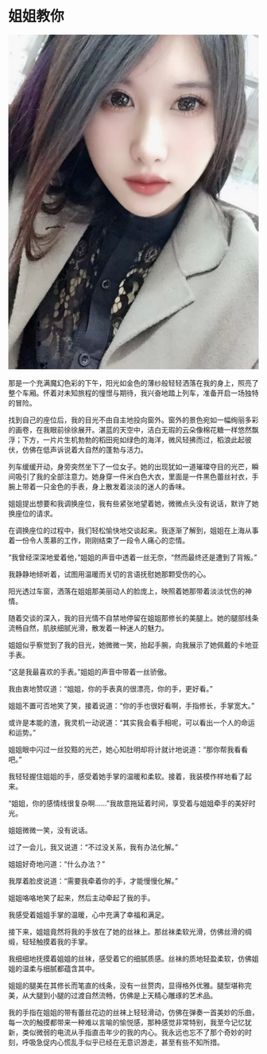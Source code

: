 # 姐姐教你

![](/assets/04/jj.png)

那是一个充满魔幻色彩的下午，阳光如金色的薄纱般轻轻洒落在我的身上，照亮了整个车厢。怀着对未知旅程的憧憬与期待，我兴奋地踏上列车，准备开启一场独特的冒险。

找到自己的座位后，我的目光不由自主地投向窗外。窗外的景色宛如一幅绚丽多彩的画卷，在我眼前徐徐展开。湛蓝的天空中，洁白无瑕的云朵像棉花糖一样悠然飘浮；下方，一片片生机勃勃的稻田宛如绿色的海洋，微风轻拂而过，稻浪此起彼伏，仿佛在低声诉说着大自然的蓬勃与活力。

列车缓缓开动，身旁突然坐下了一位女子。她的出现犹如一道璀璨夺目的光芒，瞬间吸引了我的全部注意力。她身穿一件米白色大衣，里面是一件黑色蕾丝衬衣，手腕上带着一只金色的手表，身上散发着淡淡的迷人的香味。

姐姐提出想要和我调换座位，我有些紧张地望着她，微微点头没有说话，默许了她换座位的请求。

在调换座位的过程中，我们轻松愉快地交谈起来。我逐渐了解到，姐姐在上海从事着一份令人羡慕的工作，刚刚结束了一段令人痛心的恋情。

“我曾经深深地爱着他，”姐姐的声音中透着一丝无奈，“然而最终还是遭到了背叛。”

我静静地倾听着，试图用温暖而关切的言语抚慰她那颗受伤的心。

阳光透过车窗，洒落在姐姐那美丽动人的脸庞上，映照着她那带着淡淡忧伤的神情。

随着交谈的深入，我的目光情不自禁地停留在姐姐那修长的美腿上。她的腿部线条流畅自然，肌肤细腻光滑，散发着一种迷人的魅力。

姐姐似乎察觉到了我的目光，她微微一笑，抬起手腕，向我展示了她佩戴的卡地亚手表。

“这是我最喜欢的手表。”姐姐的声音中带着一丝骄傲。

我由衷地赞叹道：“姐姐，你的手表真的很漂亮，你的手，更好看。”

姐姐不置可否地笑了笑，接着说道：“你的手也很好看啊，手指修长，手掌宽大。”

或许是本能的渣，我灵机一动说道：“其实我会看手相呢，可以看出一个人的命运和运势。”

姐姐眼中闪过一丝狡黠的光芒，她心知肚明却将计就计地说道：“那你帮我看看吧。”

我轻轻握住姐姐的手，感受着她手掌的温暖和柔软。接着，我装模作样地看了起来。

“姐姐，你的感情线很复杂啊……”我故意拖延着时间，享受着与姐姐牵手的美好时光。

姐姐微微一笑，没有说话。

过了一会儿，我又说道：“不过没关系，我有办法化解。”

姐姐好奇地问道：“什么办法？”

我厚着脸皮说道：“需要我牵着你的手，才能慢慢化解。”

姐姐咯咯地笑了起来，然后主动牵起了我的手。

我感受着姐姐手掌的温暖，心中充满了幸福和满足。

接下来，姐姐竟然将我的手放在了她的丝袜上。那丝袜柔软光滑，仿佛丝滑的绸缎，轻轻触摸着我的手掌。

我细细地抚摸着姐姐的丝袜，感受着它的细腻质感。丝袜的质地轻盈柔软，仿佛姐姐的温柔与细腻都蕴含其中。

姐姐的腿美在其修长而笔直的线条，没有一丝赘肉，显得格外优雅。腿型堪称完美，从大腿到小腿的过渡自然流畅，仿佛是上天精心雕琢的艺术品。

我的手指在姐姐的带有蕾丝花边的丝袜上轻轻滑动，仿佛在弹奏一首美妙的乐曲，每一次的触摸都带来一种难以言喻的愉悦感，那种感觉非常特别，我至今记忆犹新，类似微弱的电流从手指直击年少的我的内心。我永远也忘不了那个奇妙的时刻，呼吸急促内心慌乱手似乎已经在无意识游走，甚至有些不知所措。


